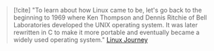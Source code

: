 > [!cite]
> "To learn about how Linux came to be, let's go back to the beginning to 1969 where Ken Thompson and Dennis Ritchie of Bell Laboratories developed the UNIX operating system. It was later rewritten in C to make it more portable and eventually became a widely used operating system." [Linux Journey](https://linuxjourney.com/lesson/linux-history)

